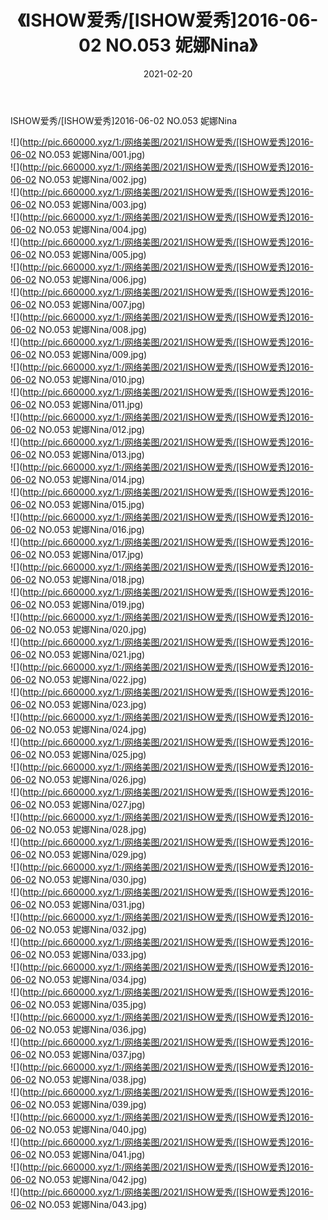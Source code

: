 ﻿---
layout: post
title:  《ISHOW爱秀/[ISHOW爱秀]2016-06-02 NO.053 妮娜Nina》
date:   2021-02-20
img: http://pic.660000.xyz/1:/网络美图/2021/ISHOW爱秀/[ISHOW爱秀]2016-06-02 NO.053 妮娜Nina/000.jpg
categories: [美女, 清纯, 唯美]
---

ISHOW爱秀/[ISHOW爱秀]2016-06-02 NO.053 妮娜Nina

 ![](http://pic.660000.xyz/1:/网络美图/2021/ISHOW爱秀/[ISHOW爱秀]2016-06-02 NO.053 妮娜Nina/001.jpg) <br>![](http://pic.660000.xyz/1:/网络美图/2021/ISHOW爱秀/[ISHOW爱秀]2016-06-02 NO.053 妮娜Nina/002.jpg) <br>![](http://pic.660000.xyz/1:/网络美图/2021/ISHOW爱秀/[ISHOW爱秀]2016-06-02 NO.053 妮娜Nina/003.jpg) <br>![](http://pic.660000.xyz/1:/网络美图/2021/ISHOW爱秀/[ISHOW爱秀]2016-06-02 NO.053 妮娜Nina/004.jpg) <br>![](http://pic.660000.xyz/1:/网络美图/2021/ISHOW爱秀/[ISHOW爱秀]2016-06-02 NO.053 妮娜Nina/005.jpg) <br>![](http://pic.660000.xyz/1:/网络美图/2021/ISHOW爱秀/[ISHOW爱秀]2016-06-02 NO.053 妮娜Nina/006.jpg) <br>![](http://pic.660000.xyz/1:/网络美图/2021/ISHOW爱秀/[ISHOW爱秀]2016-06-02 NO.053 妮娜Nina/007.jpg) <br>![](http://pic.660000.xyz/1:/网络美图/2021/ISHOW爱秀/[ISHOW爱秀]2016-06-02 NO.053 妮娜Nina/008.jpg) <br>![](http://pic.660000.xyz/1:/网络美图/2021/ISHOW爱秀/[ISHOW爱秀]2016-06-02 NO.053 妮娜Nina/009.jpg) <br>![](http://pic.660000.xyz/1:/网络美图/2021/ISHOW爱秀/[ISHOW爱秀]2016-06-02 NO.053 妮娜Nina/010.jpg) <br>![](http://pic.660000.xyz/1:/网络美图/2021/ISHOW爱秀/[ISHOW爱秀]2016-06-02 NO.053 妮娜Nina/011.jpg) <br>![](http://pic.660000.xyz/1:/网络美图/2021/ISHOW爱秀/[ISHOW爱秀]2016-06-02 NO.053 妮娜Nina/012.jpg) <br>![](http://pic.660000.xyz/1:/网络美图/2021/ISHOW爱秀/[ISHOW爱秀]2016-06-02 NO.053 妮娜Nina/013.jpg) <br>![](http://pic.660000.xyz/1:/网络美图/2021/ISHOW爱秀/[ISHOW爱秀]2016-06-02 NO.053 妮娜Nina/014.jpg) <br>![](http://pic.660000.xyz/1:/网络美图/2021/ISHOW爱秀/[ISHOW爱秀]2016-06-02 NO.053 妮娜Nina/015.jpg) <br>![](http://pic.660000.xyz/1:/网络美图/2021/ISHOW爱秀/[ISHOW爱秀]2016-06-02 NO.053 妮娜Nina/016.jpg) <br>![](http://pic.660000.xyz/1:/网络美图/2021/ISHOW爱秀/[ISHOW爱秀]2016-06-02 NO.053 妮娜Nina/017.jpg) <br>![](http://pic.660000.xyz/1:/网络美图/2021/ISHOW爱秀/[ISHOW爱秀]2016-06-02 NO.053 妮娜Nina/018.jpg) <br>![](http://pic.660000.xyz/1:/网络美图/2021/ISHOW爱秀/[ISHOW爱秀]2016-06-02 NO.053 妮娜Nina/019.jpg) <br>![](http://pic.660000.xyz/1:/网络美图/2021/ISHOW爱秀/[ISHOW爱秀]2016-06-02 NO.053 妮娜Nina/020.jpg) <br>![](http://pic.660000.xyz/1:/网络美图/2021/ISHOW爱秀/[ISHOW爱秀]2016-06-02 NO.053 妮娜Nina/021.jpg) <br>![](http://pic.660000.xyz/1:/网络美图/2021/ISHOW爱秀/[ISHOW爱秀]2016-06-02 NO.053 妮娜Nina/022.jpg) <br>![](http://pic.660000.xyz/1:/网络美图/2021/ISHOW爱秀/[ISHOW爱秀]2016-06-02 NO.053 妮娜Nina/023.jpg) <br>![](http://pic.660000.xyz/1:/网络美图/2021/ISHOW爱秀/[ISHOW爱秀]2016-06-02 NO.053 妮娜Nina/024.jpg) <br>![](http://pic.660000.xyz/1:/网络美图/2021/ISHOW爱秀/[ISHOW爱秀]2016-06-02 NO.053 妮娜Nina/025.jpg) <br>![](http://pic.660000.xyz/1:/网络美图/2021/ISHOW爱秀/[ISHOW爱秀]2016-06-02 NO.053 妮娜Nina/026.jpg) <br>![](http://pic.660000.xyz/1:/网络美图/2021/ISHOW爱秀/[ISHOW爱秀]2016-06-02 NO.053 妮娜Nina/027.jpg) <br>![](http://pic.660000.xyz/1:/网络美图/2021/ISHOW爱秀/[ISHOW爱秀]2016-06-02 NO.053 妮娜Nina/028.jpg) <br>![](http://pic.660000.xyz/1:/网络美图/2021/ISHOW爱秀/[ISHOW爱秀]2016-06-02 NO.053 妮娜Nina/029.jpg) <br>![](http://pic.660000.xyz/1:/网络美图/2021/ISHOW爱秀/[ISHOW爱秀]2016-06-02 NO.053 妮娜Nina/030.jpg) <br>![](http://pic.660000.xyz/1:/网络美图/2021/ISHOW爱秀/[ISHOW爱秀]2016-06-02 NO.053 妮娜Nina/031.jpg) <br>![](http://pic.660000.xyz/1:/网络美图/2021/ISHOW爱秀/[ISHOW爱秀]2016-06-02 NO.053 妮娜Nina/032.jpg) <br>![](http://pic.660000.xyz/1:/网络美图/2021/ISHOW爱秀/[ISHOW爱秀]2016-06-02 NO.053 妮娜Nina/033.jpg) <br>![](http://pic.660000.xyz/1:/网络美图/2021/ISHOW爱秀/[ISHOW爱秀]2016-06-02 NO.053 妮娜Nina/034.jpg) <br>![](http://pic.660000.xyz/1:/网络美图/2021/ISHOW爱秀/[ISHOW爱秀]2016-06-02 NO.053 妮娜Nina/035.jpg) <br>![](http://pic.660000.xyz/1:/网络美图/2021/ISHOW爱秀/[ISHOW爱秀]2016-06-02 NO.053 妮娜Nina/036.jpg) <br>![](http://pic.660000.xyz/1:/网络美图/2021/ISHOW爱秀/[ISHOW爱秀]2016-06-02 NO.053 妮娜Nina/037.jpg) <br>![](http://pic.660000.xyz/1:/网络美图/2021/ISHOW爱秀/[ISHOW爱秀]2016-06-02 NO.053 妮娜Nina/038.jpg) <br>![](http://pic.660000.xyz/1:/网络美图/2021/ISHOW爱秀/[ISHOW爱秀]2016-06-02 NO.053 妮娜Nina/039.jpg) <br>![](http://pic.660000.xyz/1:/网络美图/2021/ISHOW爱秀/[ISHOW爱秀]2016-06-02 NO.053 妮娜Nina/040.jpg) <br>![](http://pic.660000.xyz/1:/网络美图/2021/ISHOW爱秀/[ISHOW爱秀]2016-06-02 NO.053 妮娜Nina/041.jpg) <br>![](http://pic.660000.xyz/1:/网络美图/2021/ISHOW爱秀/[ISHOW爱秀]2016-06-02 NO.053 妮娜Nina/042.jpg) <br>![](http://pic.660000.xyz/1:/网络美图/2021/ISHOW爱秀/[ISHOW爱秀]2016-06-02 NO.053 妮娜Nina/043.jpg) <br>